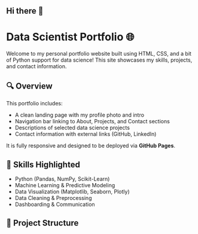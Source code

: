 ## Hi there 👋

# Data Scientist Portfolio 🌐

Welcome to my personal portfolio website built using HTML, CSS, and a bit of Python support for data science! This site showcases my skills, projects, and contact information.

## 🔍 Overview

This portfolio includes:
- A clean landing page with my profile photo and intro
- Navigation bar linking to About, Projects, and Contact sections
- Descriptions of selected data science projects
- Contact information with external links (GitHub, LinkedIn)

It is fully responsive and designed to be deployed via **GitHub Pages**.

## 🧠 Skills Highlighted

- Python (Pandas, NumPy, Scikit-Learn)
- Machine Learning & Predictive Modeling
- Data Visualization (Matplotlib, Seaborn, Plotly)
- Data Cleaning & Preprocessing
- Dashboarding & Communication

## 📂 Project Structure

